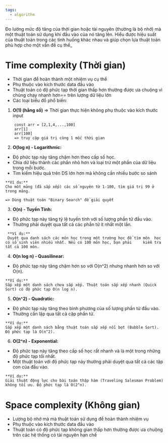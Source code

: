 ```yaml
---
tags:
  - algorithm
---
```



Đo lường mức độ tăng của thời gian hoặc tài nguyên (thường là bộ nhớ) mà một thuật toán sử dụng khi đầu vào của nó tăng lên. Hiểu được hiệu suất của thuật toán trong các tình huống khác nhau và giúp chọn lựa thuật toán phù hợp cho một vấn đề cụ thể_


# **Time complexity (Thời gian)**

- Thời gian để hoàn thành một nhiệm vụ cụ thể
- Phụ thuộc vào kích thước data đầu vào
- Thuật toán có độ phức tạp thời gian thấp hơn thường được ưa chuộng vì chúng chạy nhanh hơn== trên lượng dữ liệu lớn
- Các loại biểu đồ phổ biến:

1. **O(1) (hằng số)**
     => Thời gian thực hiện không phụ thuộc vào kích thước input

```
	const arr = [2,1,4,...,100]
	arr[1]
	arr[100]
	=> truy cập giá trị cùng 1 mốc thời gian
```

2. **O(log n) - Logarithmic:** 
 -  Độ phức tạp này tăng chậm hơn theo cấp số học. 
 - Chia dữ liệu thành các phần nhỏ hơn và loại trừ một phần của dữ liệu trong mỗi bước.
 - Tìm kiếm hiệu quả trên DS lớn hơn mà không cần nhiều bước so sánh
 
 ```
**Ví dụ:** 
 Cho môt mảng (đã sắp xếp) các số nguyên từ 1-100, tìm giá trị 99 ở trong mảng.

 => Dùng thuật toán "Binary Search" để giải quyết
```

3. **O(n) - Tuyến Tính:** 
 - Độ phức tạp này tăng tỷ lệ tuyến tính với số lượng phần tử đầu vào. 
 - Thường phải duyệt qua tất cả các phần tử ít nhất một lần.
 
```
 **Ví dụ:** 
 Duyệt qua danh sách các môn học trong một trường học để tìm môn  học có số sinh viên nhiều nhất. Nếu có 100 môn học, bạn phải     kiểm tra tất cả 100 môn.
```

4. **O(n log n) - Quasilinear:** 
 - Độ phức tạp này tăng chậm hơn so với O(n^2) nhưng nhanh hơn so với O(n).

```
**Ví dụ:** 
Sắp xếp một danh sách chưa sắp xếp. Thuật toán sắp xếp nhanh (Quick Sort) có độ phức tạp O(n log n).
```
   
5. **O(n^2) - Quadratic:** 
 - Độ phức tạp này tăng theo bình phương của số lượng phần tử đầu vào.
 - Thường cần lặp qua tất cả cặp phần tử.

```
**Ví dụ:** 
Sắp xếp một danh sách bằng thuật toán sắp xếp nổi bọt (Bubble Sort). Độ phức tạp là O(n^2).
```

6. **O(2^n) - Exponential:** 
 - Độ phức tạp này tăng theo cấp số học rất nhanh và là một trong những độ phức tạp tồi nhất. 
 - Một thuật toán với độ phức tạp này thường phải duyệt qua tất cả các tập con của đầu vào.

```
**Ví dụ:**
Giải thuật động lực cho bài toán thập hàm (Traveling Salesman Problem) không tối ưu. Độ phức tạp là O(2^n).
```


# **Space complexity (Không gian)**

- Lượng bộ nhớ mà mà thuật toán sử dụng để hoàn thành nhiệm vụ
- Phụ thuộc vào kích thước data đầu vào
- Thuật toán có độ phức tạp không gian thấp hơn thường được ưa chuộng trên các hệ thống có tài nguyên hạn chế
